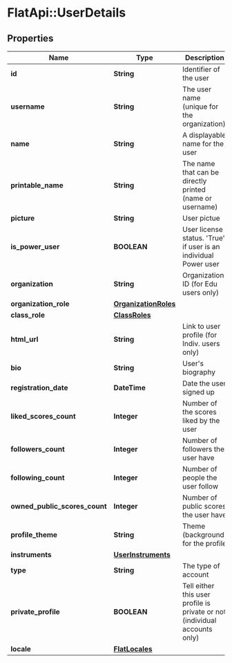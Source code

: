 # FlatApi::UserDetails

## Properties
Name | Type | Description | Notes
------------ | ------------- | ------------- | -------------
**id** | **String** | Identifier of the user | [optional] 
**username** | **String** | The user name (unique for the organization) | [optional] 
**name** | **String** | A displayable name for the user | [optional] 
**printable_name** | **String** | The name that can be directly printed (name or username) | [optional] 
**picture** | **String** | User pictue | [optional] 
**is_power_user** | **BOOLEAN** | User license status. &#39;True&#39; if user is an individual Power user | [optional] 
**organization** | **String** | Organization ID (for Edu users only) | [optional] 
**organization_role** | [**OrganizationRoles**](OrganizationRoles.md) |  | [optional] 
**class_role** | [**ClassRoles**](ClassRoles.md) |  | [optional] 
**html_url** | **String** | Link to user profile (for Indiv. users only) | [optional] 
**bio** | **String** | User&#39;s biography | [optional] 
**registration_date** | **DateTime** | Date the user signed up | [optional] 
**liked_scores_count** | **Integer** | Number of the scores liked by the user | [optional] 
**followers_count** | **Integer** | Number of followers the user have | [optional] 
**following_count** | **Integer** | Number of people the user follow | [optional] 
**owned_public_scores_count** | **Integer** | Number of public scores the user have | [optional] 
**profile_theme** | **String** | Theme (background) for the profile | [optional] 
**instruments** | [**UserInstruments**](UserInstruments.md) |  | [optional] 
**type** | **String** | The type of account | [optional] 
**private_profile** | **BOOLEAN** | Tell either this user profile is private or not (individual accounts only) | [optional] 
**locale** | [**FlatLocales**](FlatLocales.md) |  | [optional] 


